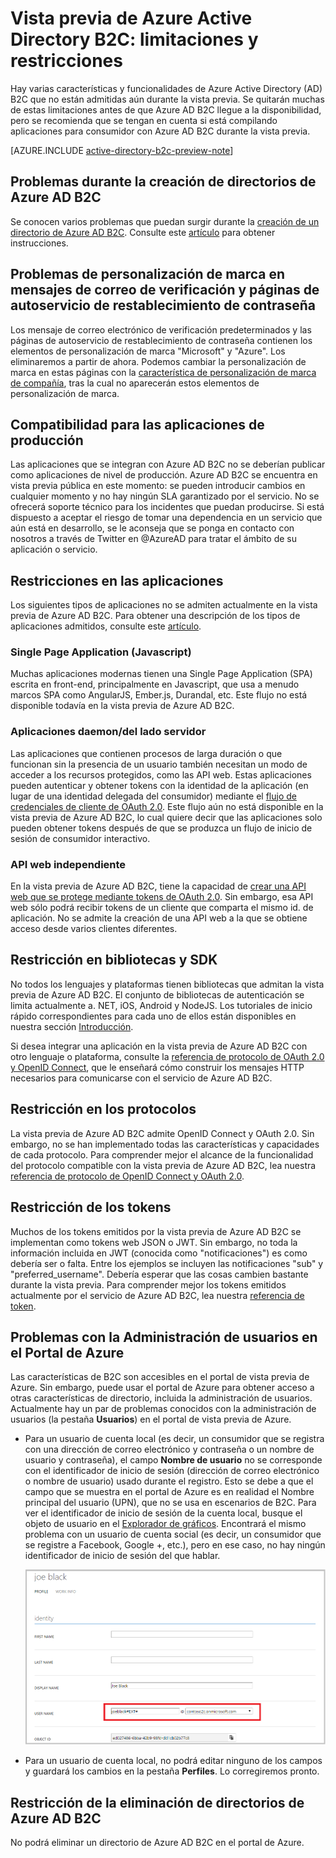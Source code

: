 <properties
	pageTitle="Vista previa de Azure Active Directory B2C: limitaciones y restricciones | Microsoft Azure"
	description="Lista de limitaciones y restricciones con Azure Active Directory B2C"
	services="active-directory-b2c"
	documentationCenter=""
	authors="swkrish"
	manager="msmbaldwin"
	editor="curtand"/>

<tags
	ms.service="active-directory-b2c"
	ms.workload="identity"
	ms.tgt_pltfrm="na"
	ms.devlang="na"
	ms.topic="article"
	ms.date="09/22/2015"
	ms.author="swkrish"/>

# Vista previa de Azure Active Directory B2C: limitaciones y restricciones

Hay varias características y funcionalidades de Azure Active Directory (AD) B2C que no están admitidas aún durante la vista previa. Se quitarán muchas de estas limitaciones antes de que Azure AD B2C llegue a la disponibilidad, pero se recomienda que se tengan en cuenta si está compilando aplicaciones para consumidor con Azure AD B2C durante la vista previa.

[AZURE.INCLUDE [active-directory-b2c-preview-note](../../includes/active-directory-b2c-preview-note.md)]

## Problemas durante la creación de directorios de Azure AD B2C

Se conocen varios problemas que puedan surgir durante la [creación de un directorio de Azure AD B2C](active-directory-b2c-get-started). Consulte este [artículo](active-directory-b2c-support-create-directory.md) para obtener instrucciones.

## Problemas de personalización de marca en mensajes de correo de verificación y páginas de autoservicio de restablecimiento de contraseña

Los mensaje de correo electrónico de verificación predeterminados y las páginas de autoservicio de restablecimiento de contraseña contienen los elementos de personalización de marca "Microsoft" y "Azure". Los eliminaremos a partir de ahora. Podemos cambiar la personalización de marca en estas páginas con la [característica de personalización de marca de compañía](./active-directory/active-directory-add-company-branding.md), tras la cual no aparecerán estos elementos de personalización de marca.

## Compatibilidad para las aplicaciones de producción

Las aplicaciones que se integran con Azure AD B2C no se deberían publicar como aplicaciones de nivel de producción. Azure AD B2C se encuentra en vista previa pública en este momento: se pueden introducir cambios en cualquier momento y no hay ningún SLA garantizado por el servicio. No se ofrecerá soporte técnico para los incidentes que puedan producirse. Si está dispuesto a aceptar el riesgo de tomar una dependencia en un servicio que aún está en desarrollo, se le aconseja que se ponga en contacto con nosotros a través de Twitter en @AzureAD para tratar el ámbito de su aplicación o servicio.

## Restricciones en las aplicaciones

Los siguientes tipos de aplicaciones no se admiten actualmente en la vista previa de Azure AD B2C. Para obtener una descripción de los tipos de aplicaciones admitidos, consulte este [artículo](active-directory-b2c-apps).

### Single Page Application (Javascript)

Muchas aplicaciones modernas tienen una Single Page Application (SPA) escrita en front-end, principalmente en Javascript, que usa a menudo marcos SPA como AngularJS, Ember.js, Durandal, etc. Este flujo no está disponible todavía en la vista previa de Azure AD B2C.

### Aplicaciones daemon/del lado servidor

Las aplicaciones que contienen procesos de larga duración o que funcionan sin la presencia de un usuario también necesitan un modo de acceder a los recursos protegidos, como las API web. Estas aplicaciones pueden autenticar y obtener tokens con la identidad de la aplicación (en lugar de una identidad delegada del consumidor) mediante el [flujo de credenciales de cliente de OAuth 2.0](active-directory-b2c-protocols.md#oauth2-client-credentials-grant-flow). Este flujo aún no está disponible en la vista previa de Azure AD B2C, lo cual quiere decir que las aplicaciones solo pueden obtener tokens después de que se produzca un flujo de inicio de sesión de consumidor interactivo.

### API web independiente

En la vista previa de Azure AD B2C, tiene la capacidad de [crear una API web que se protege mediante tokens de OAuth 2.0](active-directory-b2c-apps.md#web-apis). Sin embargo, esa API web sólo podrá recibir tokens de un cliente que comparta el mismo id. de aplicación. No se admite la creación de una API web a la que se obtiene acceso desde varios clientes diferentes.

## Restricción en bibliotecas y SDK

No todos los lenguajes y plataformas tienen bibliotecas que admitan la vista previa de Azure AD B2C. El conjunto de bibliotecas de autenticación se limita actualmente a. NET, iOS, Android y NodeJS. Los tutoriales de inicio rápido correspondientes para cada uno de ellos están disponibles en nuestra sección [Introducción](active-directory-b2c-overview.md#getting-started).

Si desea integrar una aplicación en la vista previa de Azure AD B2C con otro lenguaje o plataforma, consulte la [referencia de protocolo de OAuth 2.0 y OpenID Connect](active-directory-b2c-protocols.md), que le enseñará cómo construir los mensajes HTTP necesarios para comunicarse con el servicio de Azure AD B2C.

## Restricción en los protocolos

La vista previa de Azure AD B2C admite OpenID Connect y OAuth 2.0. Sin embargo, no se han implementado todas las características y capacidades de cada protocolo. Para comprender mejor el alcance de la funcionalidad del protocolo compatible con la vista previa de Azure AD B2C, lea nuestra [referencia de protocolo de OpenID Connect y OAuth 2.0](active-directory-b2c-protocols.md).

## Restricción de los tokens

Muchos de los tokens emitidos por la vista previa de Azure AD B2C se implementan como tokens web JSON o JWT. Sin embargo, no toda la información incluida en JWT (conocida como "notificaciones") es como debería ser o falta. Entre los ejemplos se incluyen las notificaciones "sub" y "preferred\_username". Debería esperar que las cosas cambien bastante durante la vista previa. Para comprender mejor los tokens emitidos actualmente por el servicio de Azure AD B2C, lea nuestra [referencia de token](active-directory-b2c-tokens.md).

## Problemas con la Administración de usuarios en el Portal de Azure

Las características de B2C son accesibles en el portal de vista previa de Azure. Sin embargo, puede usar el portal de Azure para obtener acceso a otras características de directorio, incluida la administración de usuarios. Actualmente hay un par de problemas conocidos con la administración de usuarios (la pestaña **Usuarios**) en el portal de vista previa de Azure.

- Para un usuario de cuenta local (es decir, un consumidor que se registra con una dirección de correo electrónico y contraseña o un nombre de usuario y contraseña), el campo **Nombre de usuario** no se corresponde con el identificador de inicio de sesión (dirección de correo electrónico o nombre de usuario) usado durante el registro. Esto se debe a que el campo que se muestra en el portal de Azure es en realidad el Nombre principal del usuario (UPN), que no se usa en escenarios de B2C. Para ver el identificador de inicio de sesión de la cuenta local, busque el objeto de usuario en el [Explorador de gráficos](https://graphexplorer.cloudapp.net/). Encontrará el mismo problema con un usuario de cuenta social (es decir, un consumidor que se registre a Facebook, Google +, etc.), pero en ese caso, no hay ningún identificador de inicio de sesión del que hablar.

    ![Cuenta local: UPN](./media/active-directory-b2c-limitations/limitations-user-mgmt.png)

- Para un usuario de cuenta local, no podrá editar ninguno de los campos y guardará los cambios en la pestaña **Perfiles**. Lo corregiremos pronto.

## Restricción de la eliminación de directorios de Azure AD B2C

No podrá eliminar un directorio de Azure AD B2C en el portal de Azure.

<!---HONumber=Sept15_HO4-->